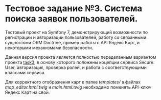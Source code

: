 # Тестовое задание №3. Система поиска заявок пользователей.

Тестовый проект на Symfony 7, демонстрирующий возможности по регистрации и авторизации пользователей, работу со связанными сущностями ORM Doctrine, пример работы с API Яндекс Карт, и некоторыми механизмами безопасности.

Данная версия проекта является полностью переделанным вариантом проекта [task3](https://github.com/0ccam/task3), в основу которого положены коцепции сервиса Secure: User, авторизация, проверка ролей, и работа с соответствующими классами сервиса.

Для корректного отображения карт в папке *templates/* в файлах *map_editor.html.twig* и *main.html.twig* необходимо поменять API-ключ Яндекс Карт на свой.
